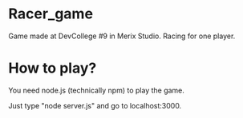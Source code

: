 # Racer_game
Game made at DevCollege #9 in Merix Studio. Racing for one player.

# How to play?
You need node.js (technically npm) to play the game.

Just type "node server.js" and go to localhost:3000.

